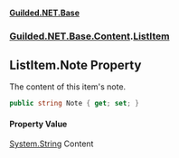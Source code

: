 #### [Guilded.NET.Base](Guilded_NET_Base.md 'Guilded.NET.Base')
### [Guilded.NET.Base.Content](Guilded_NET_Base.md#Guilded_NET_Base_Content 'Guilded.NET.Base.Content').[ListItem](ListItem.md 'Guilded.NET.Base.Content.ListItem')
## ListItem.Note Property
The content of this item's note.  
```csharp
public string Note { get; set; }
```
#### Property Value
[System.String](https://docs.microsoft.com/en-us/dotnet/api/System.String 'System.String')
Content
